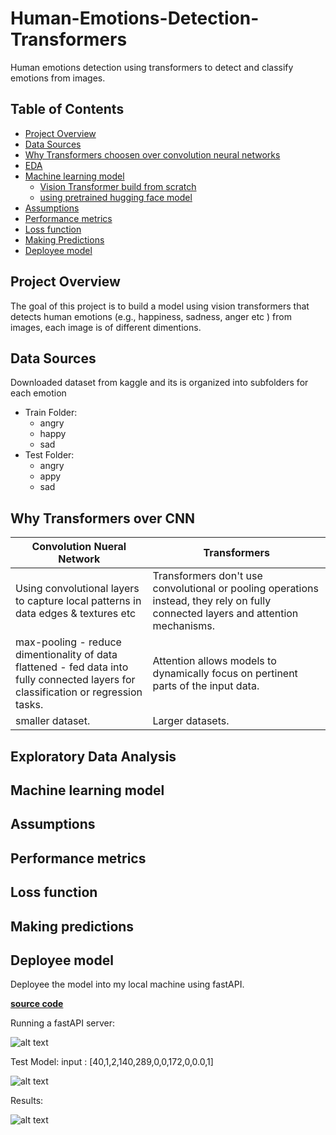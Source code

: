 # Human-Emotions-Detection-Transformers
Human emotions detection using transformers to detect and classify emotions from images. 

## Table of Contents
- [Project Overview](#project-overview)
- [Data Sources](#data-sources)
- [Why Transformers choosen over convolution neural networks](#why-transformers-over-cnn)
- [EDA](#exploratory-data-analysis)
- [Machine learning model](#machine-learning-model)
  - [Vision Transformer build from scratch](#custom-vit-model)
  - [using pretrained hugging face model](#huggingface-tfvitmodel)
- [Assumptions](#assumptions)
- [Performance metrics](#performance-metrics)
- [Loss function](#loss-function)
- [Making Predictions](#making-predictions)
- [Deployee model](#deployee-model)


## Project Overview
  
  The goal of this project is to build a model using vision transformers that detects human emotions (e.g., happiness, sadness, anger etc ) from images, each image is of different dimentions.

## Data Sources 
  Downloaded dataset from kaggle and its is organized into subfolders for each emotion
   - Train Folder:
      -  angry
      -  happy
      -  sad
  -  Test Folder:
      -  angry
      -  appy
      -  sad

## Why Transformers over CNN

Convolution Nueral Network                                                                 |             Transformers                                                                                                             | 
-----------------------------------------------------------------------------------------  | ----------------------------------------------------------------------------------------------------------------------------         | 
Using convolutional layers to capture local patterns in data edges & textures etc          |   Transformers don't use convolutional or pooling operations instead, they rely on fully connected layers and attention mechanisms. | 
max-pooling - reduce dimentionality of data<br>flattened   - fed data into fully connected layers for classification or regression tasks.|Attention allows models to dynamically focus on pertinent parts of the input data.                                        
smaller dataset.                                                                            |   Larger datasets.                                                                                                                 | 

## Exploratory Data Analysis

## Machine learning model

## Assumptions

## Performance metrics

## Loss function

## Making predictions

## Deployee model
Deployee the model into my local machine using fastAPI.

[**source code**](/deployement/ml_api.py)

Running a fastAPI server:

![alt text](images/deployee_to_fastAPI.jpg)


Test Model:
input : [40,1,2,140,289,0,0,172,0,0.0,1]

![alt text](images/test_ml_model.jpg)


Results:

![alt text](images/results.jpg)
